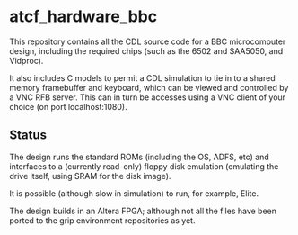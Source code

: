 # atcf_hardware_bbc

This repository contains all the CDL source code for a BBC
microcomputer design, including the required chips (such as the 6502
and SAA5050, and Vidproc).

It also includes C models to permit a CDL simulation to tie in to a
shared memory framebuffer and keyboard, which can be viewed and
controlled by a VNC RFB server. This can in turn be accesses using a
VNC client of your choice (on port localhost:1080).

## Status

The design runs the standard ROMs (including the OS, ADFS, etc) and
interfaces to a (currently read-only) floppy disk emulation (emulating
the drive itself, using SRAM for the disk image).

It is possible (although slow in simulation) to run, for example,
Elite.

The design builds in an Altera FPGA; although not all the files have
been ported to the grip environment repositories as yet.
